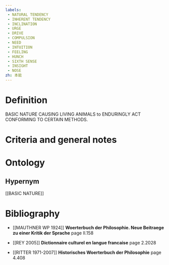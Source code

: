 ```yaml
---
labels: 
 - NATURAL TENDENCY
 - INHERENT TENDENCY
 - INCLINATION
 - URGE
 - DRIVE
 - COMPULSION
 - NEED
 - INTUITION
 - FEELING
 - HUNCH
 - SIXTH SENSE
 - INSIGHT
 - NOSE
zh: 本能
---
```


# Definition
BASIC NATURE CAUSING LIVING ANIMALS to ENDURINGLY ACT CONFORMING TO CERTAIN METHODS.
# Criteria and general notes
# Ontology

## Hypernym
[[BASIC NATURE]]
# Bibliography
- [[MAUTHNER WP 1924]]
**Woerterbuch der Philosophie. Neue Beitraege zu einer Kritik der Sprache** page II.158

- [[REY 2005]]
**Dictionnaire culturel en langue francaise** page 2.2028

- [[RITTER 1971-2007]]
**Historisches Woerterbuch der Philosophie** page 4.408
